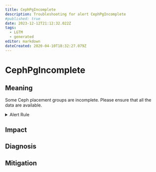 ```yaml
---
title: CephPgIncomplete
description: Troubleshooting for alert CephPgIncomplete
#published: true
date: 2023-12-12T21:12:32.022Z
tags: 
  - LGTM
  - generated
editor: markdown
dateCreated: 2020-04-10T18:32:27.079Z
---
```


# CephPgIncomplete

## Meaning
[//]: # "Short paragraph that explains what the alert means"
Some Ceph placement groups are incomplete. Please ensure that all the data are available.

<details>
  <summary>Alert Rule</summary>

{{% rule "ceph/ceph-internal.yml" "CephPgIncomplete" %}}

{{% comment %}}

```yaml
alert: CephPgIncomplete
expr: ceph_pg_incomplete > 0
for: 0m
labels:
    severity: critical
annotations:
    summary: Ceph PG incomplete (instance {{ $labels.instance }})
    description: |-
        Some Ceph placement groups are incomplete. Please ensure that all the data are available.
          VALUE = {{ $value }}
          LABELS = {{ $labels }}
    runbook: https://github.com/srerun/prometheus-alerts/blob/main/content/runbooks/ceph-internal/CephPgIncomplete.md

```

{{% /comment %}}

</details>


## Impact
[//]: # "What could / will happen if the alert is not addressed"



## Diagnosis
[//]: # "Steps to take to identify the cause of the problem"



## Mitigation
[//]: # "The steps necessary to resolve the alert"
